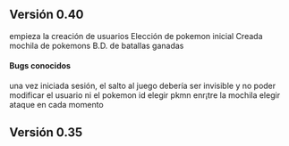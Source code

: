 
## Versión 0.40
empieza la creación de usuarios
Elección de pokemon inicial
Creada mochila de pokemons
B.D. de batallas ganadas
#### Bugs conocidos
una vez iniciada sesión, el salto al juego debería ser invisible y no poder modificar el usuario ni el pokemon id
elegir pkmn enr¡tre la  mochila
elegir ataque en cada momento

## Versión 0.35
